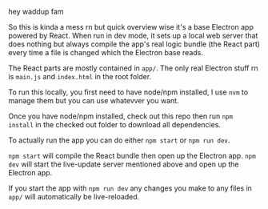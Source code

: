hey waddup fam

So this is kinda a mess rn but quick overview wise it's a base Electron app powered by React. When run in dev mode, it sets up a local web server that does nothing but always compile the app's real logic bundle (the React part) every time a file is changed which the Electron base reads.

The React parts are mostly contained in `app/`. The only real Electron stuff rn is `main.js` and `index.html` in the root folder.

To run this locally, you first need to have node/npm installed, I use `nvm` to manage them but you can use whatevver you want.

Once you have node/npm installed, check out this repo then run `npm install` in the checked out folder to download all dependencies.

To actually run the app you can do either `npm start` or `npm run dev`.

`npm start` will compile the React bundle then open up the Electron app.
`npm dev` will start the live-update server mentioned above and open up the Electron app.

If you start the app with `npm run dev` any changes you make to any files in `app/` will automatically be live-reloaded.